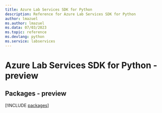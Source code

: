 ```yaml
---
title: Azure Lab Services SDK for Python
description: Reference for Azure Lab Services SDK for Python
author: lmazuel
ms.author: lmazuel
ms.data: 07/03/2023
ms.topic: reference
ms.devlang: python
ms.service: labservices
---
```

# Azure Lab Services SDK for Python - preview
## Packages - preview
[!INCLUDE [packages](lab-services-index.md)]